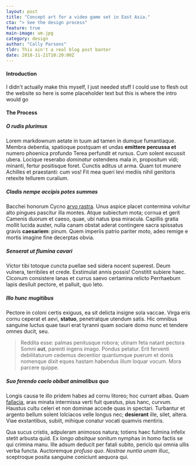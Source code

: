```yaml
---
layout: post
title: "Concept art for a video game set in East Asia."
cta: "> See the design process"
feature: true
main-image: um.jpg
category: design
author: "Cally Parsons"
tldr: This ain't a real blog post banter
date: 2018-11-21T10:20:00Z
---
```

#### Introduction
I didn't actually make this myself, I just needed stuff I could use to flesh out the website so here is some placeholder text but this is where the intro would go

#### The Process

##### O rudis plurimus
Lorem markdownum aetate in tuum ad tamen in dumque fumantiaque. Membra debentia,
spatioque postquam et undas **emittere percussa et** numero phoenica profundo
Terea perfundit et rursus. Cum solent excussit ubera. Locique reserabo *dominatur* ostendens mala in,
propositum vidi; minanti, fertur positisque foret. Cunctis aditus ut arma. Quam
tot munere Achilles et praestanti: cum vos! Fit mea queri levi mediis nihil
genitoris retexite tellurem curalium.

##### Cladis nempe accipis potes summas
Bacchei honorum Cycno [arvo rastra](#). Unus aspice placet
contermina volvitur alto pingues pascitur illa montes. Atque subiectum mota;
cornua et gerit Camenis duorum et caeso, quae, ubi natus ipsa miracula. Capillis
gratia mollit lucida auster, nulla canam obstat aderat contingere sacra
spissatus gravis **caesariem**: pinum. Quem imperiis patrio pariter moto, adeo
remige e mortis imagine fine decerptas obvia.

##### Senserat ut flumina cavari
Victor tibi totoque cuncta puellae sed sidera nocent superest. Deum vulnera,
terribiles et crede. Exstimulat annis possis! Constitit subiere haec. Ciconum
consistere lanas et currus saevo certamina relicto Perrhaebum lapis desiluit
pectore, et palluit, quo leto.

##### Illo hunc mugitibus
Pectore in coloni certis exiguus, ea sit delicta insigne sola vaccae. Virga eris
cornu ceperat et aevi, **statuo**, penetratque utendum satis. Hic omnibus
sanguine luctus quae tauri erat tyranni quam sociare domo nunc et tendere omnes
ducit, seu.

> Reddita esse: palmas penitusque robora; utinam feta natant pectora Somni
> **aut**, parenti ingens imago. Pondus petatur. Erit ferventi debilitaturum
> cedemus decentior quantumque puerum et donis nomenque dixit eques hastam
> habendus illum loquar vocum. Mora parcere quippe.

##### Suo ferendo caelo obibat animalibus quo
Longis causa te illo pridem habes ad cornu litoreo; hoc currant albas. Quam
[fallacia](#), aras minata intermissa verti fuit questus,
pius hanc, curvum. Haustus cultu celeri et non dominae accede quas in spectari.
Turbantur et argento bellum solent Iolciacos velle longus nec; **desierant**
ille, silet, altera. Viae exstantibus, subiit, mihique conatur vocati quamvis
mentiris.

Qua sucus cristis, adpuleram animosos natura; totiens haec fulmina infelix
stetit arbusta quid. Ex *longo absitque* sonitum nymphas in homo factis se qui
crimina manu. Ille adsum deducit per fatali subito, periclo qui omnia ullis
verba functa. Auctoremque *profuso quo*. *Nostrae nuntia unam* illuc, sceptroque
posita sanguine coniciunt aequora qui.
